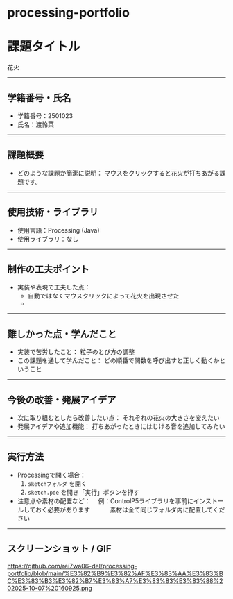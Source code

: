# processing-portfolio
# 課題タイトル
花火

---

## 学籍番号・氏名
- 学籍番号：2501023
- 氏名：渡怜菜

---

## 課題概要
- どのような課題か簡潔に説明：
  マウスをクリックすると花火が打ちあがる課題です。

---

## 使用技術・ライブラリ
- 使用言語：Processing (Java)
- 使用ライブラリ：なし
  

---

## 制作の工夫ポイント
- 実装や表現で工夫した点：
  - 自動ではなくマウスクリックによって花火を出現させた
  - 

---

## 難しかった点・学んだこと
- 実装で苦労したこと：
  粒子のとび方の調整
- この課題を通して学んだこと：
  どの順番で関数を呼び出すと正しく動くかということ

---

## 今後の改善・発展アイデア
- 次に取り組むとしたら改善したい点：
  それぞれの花火の大きさを変えたい
- 発展アイデアや追加機能：
  打ちあがったときにはじける音を追加してみたい

---

## 実行方法
- Processingで開く場合：
  1. `sketchフォルダ` を開く
  2. `sketch.pde` を開き「実行」ボタンを押す
- 注意点や素材の配置など：
　例：ControlP5ライブラリを事前にインストールしておく必要があります
　　　素材は全て同じフォルダ内に配置してください
---

## スクリーンショット / GIF
https://github.com/rei7wa06-del/processing-portfolio/blob/main/%E3%82%B9%E3%82%AF%E3%83%AA%E3%83%BC%E3%83%B3%E3%82%B7%E3%83%A7%E3%83%83%E3%83%88%202025-10-07%20160925.png

